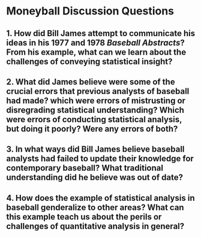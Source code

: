 # Moneyball Discussion Questions

## 1. How did Bill James attempt to communicate his ideas in his 1977 and 1978 _Baseball Abstracts_? From his example, what can we learn about the challenges of conveying statistical insight?


## 2. What did James believe were some of the crucial errors that previous analysts of baseball had made? which were errors of mistrusting or disregrading statistical understanding? Which were errors of conducting statistical analysis, but doing it poorly? Were any errors of both? 


## 3. In what ways did Bill James believe baseball analysts had failed to update their knowledge for contemporary baseball? What traditional understanding did he believe was out of date?


## 4. How does the example of statistical analysis in baseball genderalize to other areas? What can this example teach us about the perils or challenges of quantitative analysis in general? 
